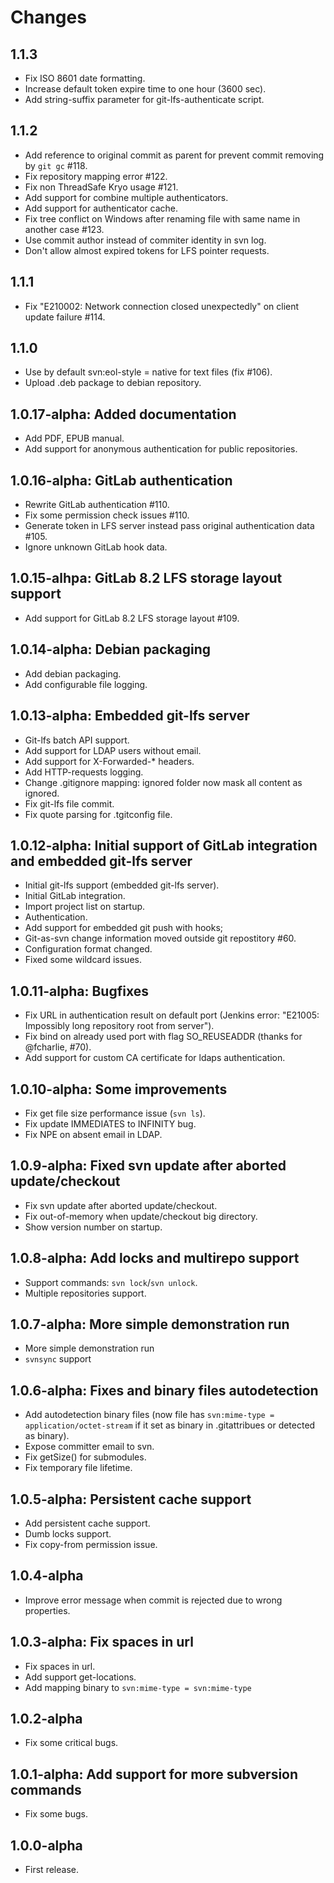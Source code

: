 # Changes
## 1.1.3

 * Fix ISO 8601 date formatting.
 * Increase default token expire time to one hour (3600 sec).
 * Add string-suffix parameter for git-lfs-authenticate script.

## 1.1.2

 * Add reference to original commit as parent for prevent commit removing by `git gc` #118.
 * Fix repository mapping error #122.
 * Fix non ThreadSafe Kryo usage #121.
 * Add support for combine multiple authenticators.
 * Add support for authenticator cache.
 * Fix tree conflict on Windows after renaming file with same name in another case #123.
 * Use commit author instead of commiter identity in svn log.
 * Don't allow almost expired tokens for LFS pointer requests.

## 1.1.1

 * Fix "E210002: Network connection closed unexpectedly" on client
   update failure #114.

## 1.1.0

 * Use by default svn:eol-style = native for text files (fix #106).
 * Upload .deb package to debian repository.

## 1.0.17-alpha: Added documentation

 * Add PDF, EPUB manual.
 * Add support for anonymous authentication for public repositories.

## 1.0.16-alpha: GitLab authentication

 * Rewrite GitLab authentication #110.
 * Fix some permission check issues #110.
 * Generate token in LFS server instead pass original authentication data #105.
 * Ignore unknown GitLab hook data.

## 1.0.15-alhpa: GitLab 8.2 LFS storage layout support

 * Add support for GitLab 8.2 LFS storage layout #109.

## 1.0.14-alpha: Debian packaging

 * Add debian packaging.
 * Add configurable file logging.

## 1.0.13-alpha: Embedded git-lfs server

 * Git-lfs batch API support.
 * Add support for LDAP users without email.
 * Add support for X-Forwarded-* headers.
 * Add HTTP-requests logging.
 * Change .gitignore mapping: ignored folder now mask all content as ignored.
 * Fix git-lfs file commit.
 * Fix quote parsing for .tgitconfig file.

## 1.0.12-alpha: Initial support of GitLab integration and embedded git-lfs server

 * Initial git-lfs support (embedded git-lfs server).
 * Initial GitLab integration.
 * Import project list on startup.
 * Authentication.
 * Add support for embedded git push with hooks;
 * Git-as-svn change information moved outside git repostitory #60.
 * Configuration format changed.
 * Fixed some wildcard issues.

## 1.0.11-alpha: Bugfixes

 * Fix URL in authentication result on default port (Jenkins error: "E21005: Impossibly long
   repository root from server").
 * Fix bind on already used port with flag SO_REUSEADDR (thanks for @fcharlie, #70).
 * Add support for custom CA certificate for ldaps authentication.

## 1.0.10-alpha: Some improvements

 * Fix get file size performance issue (```svn ls```).
 * Fix update IMMEDIATES to INFINITY bug.
 * Fix NPE on absent email in LDAP.

## 1.0.9-alpha: Fixed svn update after aborted update/checkout

 * Fix svn update after aborted update/checkout.
 * Fix out-of-memory when update/checkout big directory.
 * Show version number on startup.

## 1.0.8-alpha: Add locks and multirepo support

 * Support commands: ```svn lock```/```svn unlock```.
 * Multiple repositories support.

## 1.0.7-alpha: More simple demonstration run

 * More simple demonstration run
 * ```svnsync``` support

## 1.0.6-alpha: Fixes and binary files autodetection

 * Add autodetection binary files (now file has ```svn:mime-type = application/octet-stream``` if
   it set as binary in .gitattribues or detected as binary).
 * Expose committer email to svn.
 * Fix getSize() for submodules.
 * Fix temporary file lifetime.

## 1.0.5-alpha: Persistent cache support

 * Add persistent cache support.
 * Dumb locks support.
 * Fix copy-from permission issue.

## 1.0.4-alpha

 * Improve error message when commit is rejected due to wrong properties.

## 1.0.3-alpha: Fix spaces in url

 * Fix spaces in url.
 * Add support get-locations.
 * Add mapping binary to ```svn:mime-type = svn:mime-type```

## 1.0.2-alpha

 * Fix some critical bugs.

## 1.0.1-alpha: Add support for more subversion commands

 * Fix some bugs.

## 1.0.0-alpha

 * First release.
